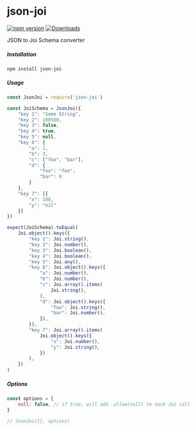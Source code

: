 # json-joi

[![npm version](https://badge.fury.io/js/json-joi.svg)](https://badge.fury.io/js/json-joi)
[![Downloads](http://img.shields.io/npm/dm/json-joi.svg?style=flat)](https://npmjs.org/package/json-joi)

JSON to Joi Schema converter


##### Installation
```
npm install json-joi
```

##### Usage
```javascript
const JsonJoi = require('json-joi')

const JoiSchema = JsonJoi({
    "key 1": "Some String",
    "key 2": 100500,
    "key 3": false,
    "key 4": true,
    "key 5": null,
    "key 6": {
        "a": 1,
        "b": 3,
        "c": ["foo", "bar"],
        "d": {
            "foo": "foo",
            "bar": 0
        }
    },
    "key 7": [{
        "x": 100,
        "y": "nil"
    }]
})

expect(JoiSchema).toEqual(
    Joi.object().keys({
        "key 1": Joi.string(),
        "key 2": Joi.number(),
        "key 3": Joi.boolean(),
        "key 4": Joi.boolean(),
        "key 5": Joi.any(),
        "key 6": Joi.object().keys({
            "a": Joi.number(),
            "b": Joi.number(),
            "c": Joi.array().items(
                Joi.string(),
            ),
            "d": Joi.object().keys({
                "foo": Joi.string(),
                "bar": Joi.number(),
            }),
        }),
        "key 7": Joi.array().items(
            Joi.object().keys({
                "x": Joi.number(),
                "y": Joi.string(),
            })
        ),
    })
)
```

##### Options
```javascript
const options = {
    null: false, // if true, will add .allow(null) to each Joi call
}

// JsonJoi({}, options)
```
